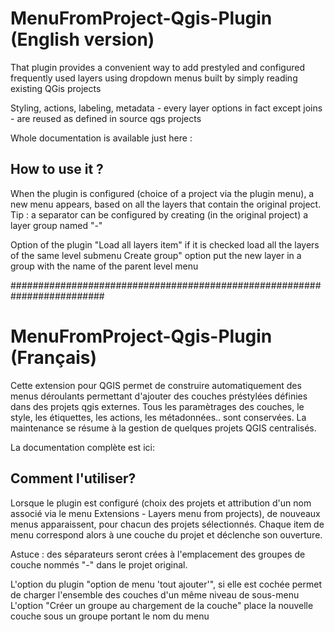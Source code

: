 MenuFromProject-Qgis-Plugin (English version)
===========================

That plugin provides a convenient way to add prestyled and configured frequently used layers using dropdown menus built by simply reading existing QGis projects

Styling, actions, labeling, metadata - every layer options in fact except joins - are reused as defined in source qgs projects

Whole documentation is available just here :


How to use it ?
----------------

When the plugin is configured (choice of a project via the plugin menu), a new menu appears, based on all the layers that contain the original project.
Tip : a separator can be configured by creating (in the original project) a layer group named "-"

Option of the plugin "Load all layers item" if it is checked load all the layers of the same level submenu
Create group" option put the new layer in a group with the name of the parent level menu 



#########################################################################


MenuFromProject-Qgis-Plugin (Français)
======================================

Cette extension pour QGIS permet de construire automatiquement des menus déroulants permettant d'ajouter des couches préstylées définies dans des projets qgis externes. 
Tous les paramètrages des couches, le style, les étiquettes, les actions, les métadonnées.. sont conservées. La maintenance se résume à la gestion de quelques projets QGIS centralisés. 
	
La documentation complète est ici: 

Comment l'utiliser?
-------------------

Lorsque le plugin est configuré (choix des projets et attribution d'un nom associé via le menu Extensions - Layers menu from projects), de nouveaux menus apparaissent, pour chacun des projets sélectionnés. Chaque item de menu correspond alors à une couche du projet et déclenche son ouverture.

Astuce : des séparateurs seront crées à l'emplacement des groupes de couche nommés "-" dans le projet original.

L'option du plugin "option de menu 'tout ajouter'", si elle est cochée permet de charger l'ensemble des couches d'un même niveau de sous-menu
L'option "Créer un groupe au chargement de la couche" place la nouvelle couche sous un groupe portant le nom du menu 
